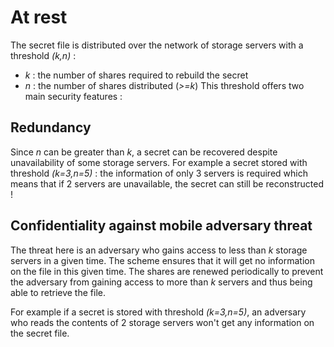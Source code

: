 # At rest

The secret file is distributed over the network of storage servers with a threshold *(k,n)* :
- *k* : the number of shares required to rebuild the secret
- *n* : the number of shares distributed (*>=k*)
This threshold offers two main security features :

## Redundancy

Since *n* can be greater than *k*, a secret can be recovered despite unavailability of some storage servers. 
For example a secret stored with threshold *(k=3,n=5)* : the information of only 3 servers is required which means that if 2 servers are unavailable, the secret can still be reconstructed !

## Confidentiality against mobile adversary threat

The threat here is an adversary who gains access to less than *k* storage servers in a given time. The scheme ensures that it will get  no information on the file in this given time. The shares are renewed periodically to prevent the adversary from gaining access to more than *k* servers and thus being able to retrieve the file.

For example if a secret is stored with threshold *(k=3,n=5)*, an adversary who reads the contents of 2 storage servers won't get any information on the secret file.
